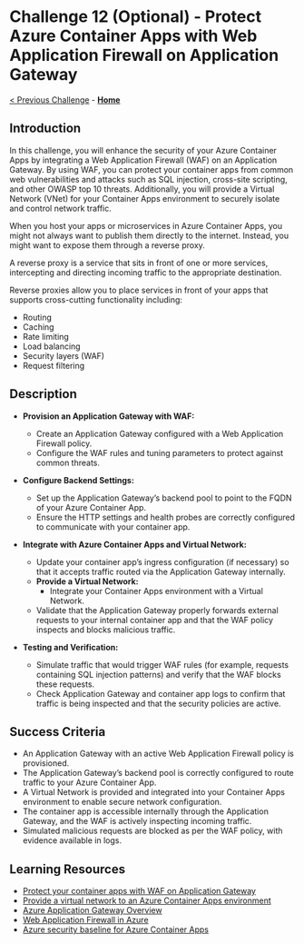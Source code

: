 # Challenge 12 (Optional) - Protect Azure Container Apps with Web Application Firewall on Application Gateway

 [< Previous Challenge](./Challenge-11.md) - **[Home](../README.md)**

## Introduction
In this challenge, you will enhance the security of your Azure Container Apps by integrating a Web Application Firewall (WAF) on an Application Gateway. By using WAF, you can protect your container apps from common web vulnerabilities and attacks such as SQL injection, cross-site scripting, and other OWASP top 10 threats. Additionally, you will provide a Virtual Network (VNet) for your Container Apps environment to securely isolate and control network traffic.

When you host your apps or microservices in Azure Container Apps, you might not always want to publish them directly to the internet. Instead, you might want to expose them through a reverse proxy.

A reverse proxy is a service that sits in front of one or more services, intercepting and directing incoming traffic to the appropriate destination.

Reverse proxies allow you to place services in front of your apps that supports cross-cutting functionality including:
- Routing
- Caching
- Rate limiting
- Load balancing
- Security layers (WAF)
- Request filtering

## Description
- **Provision an Application Gateway with WAF:**  
  - Create an Application Gateway configured with a Web Application Firewall policy.
  - Configure the WAF rules and tuning parameters to protect against common threats.

- **Configure Backend Settings:**  
  - Set up the Application Gateway’s backend pool to point to the FQDN of your Azure Container App.
  - Ensure the HTTP settings and health probes are correctly configured to communicate with your container app.

- **Integrate with Azure Container Apps and Virtual Network:**  
  - Update your container app’s ingress configuration (if necessary) so that it accepts traffic routed via the Application Gateway internally.
  - **Provide a Virtual Network:**  
    - Integrate your Container Apps environment with a Virtual Network.
  - Validate that the Application Gateway properly forwards external requests to your internal container app and that the WAF policy inspects and blocks malicious traffic.

- **Testing and Verification:**  
  - Simulate traffic that would trigger WAF rules (for example, requests containing SQL injection patterns) and verify that the WAF blocks these requests.
  - Check Application Gateway and container app logs to confirm that traffic is being inspected and that the security policies are active.

## Success Criteria
- An Application Gateway with an active Web Application Firewall policy is provisioned.
- The Application Gateway’s backend pool is correctly configured to route traffic to your Azure Container App.
- A Virtual Network is provided and integrated into your Container Apps environment to enable secure network configuration.
- The container app is accessible internally through the Application Gateway, and the WAF is actively inspecting incoming traffic.
- Simulated malicious requests are blocked as per the WAF policy, with evidence available in logs.

## Learning Resources
- [Protect your container apps with WAF on Application Gateway](https://learn.microsoft.com/en-us/azure/container-apps/waf-app-gateway)
- [Provide a virtual network to an Azure Container Apps environment](https://learn.microsoft.com/en-us/azure/container-apps/vnet-custom?tabs=bash&pivots=azure-portal)
- [Azure Application Gateway Overview](https://learn.microsoft.com/en-us/azure/application-gateway/overview)
- [Web Application Firewall in Azure](https://learn.microsoft.com/en-us/azure/web-application-firewall/ag/ag-overview)
- [Azure security baseline for Azure Container Apps](https://learn.microsoft.com/en-us/security/benchmark/azure/baselines/azure-container-apps-security-baseline)